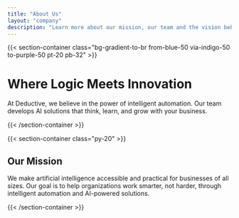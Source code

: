 ```yaml
---
title: "About Us"
layout: "company"
description: "Learn more about our mission, our team and the vision behind Deductive. Discover how we transform businesses with cutting-edge AI technology."
---
```


{{< section-container class="bg-gradient-to-br from-blue-50 via-indigo-50 to-purple-50 pt-20 pb-32" >}}
    <div class="text-center">
        <h1 class="text-5xl md:text-6xl font-bold mb-6">
            Where <span class="text-transparent bg-clip-text bg-gradient-to-r from-blue-600 to-purple-600">Logic</span> 
            Meets <span class="text-transparent bg-clip-text bg-gradient-to-r from-purple-600 to-indigo-600">Innovation</span>
        </h1>
        <p class="text-xl md:text-2xl text-gray-600 max-w-4xl mx-auto leading-relaxed">
            At Deductive, we believe in the power of intelligent automation. Our team develops AI solutions that think, learn, and grow with your business.
        </p>
    </div>
{{< /section-container >}}

{{< section-container class="py-20" >}}
    <div class="max-w-4xl mx-auto text-center mb-16">
        <h2 class="text-4xl md:text-5xl font-bold text-gray-900 mb-6">Our Mission</h2>
        <p class="text-xl text-gray-600 leading-relaxed">
            We make artificial intelligence accessible and practical for businesses of all sizes. Our goal is to help organizations work smarter, not harder, through intelligent automation and AI-powered solutions.
        </p>
    </div>
{{< /section-container >}}